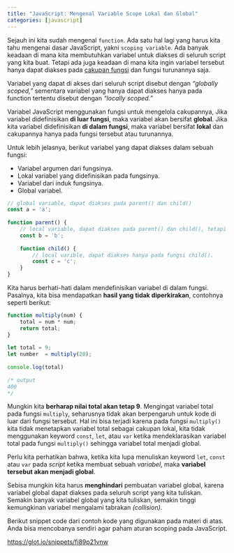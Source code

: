 ```yaml
---
title: "JavaScript: Mengenal Variable Scope Lokal dan Global"
categories: [javascript]
---
```

Sejauh ini kita sudah mengenal `function`. Ada satu hal lagi yang harus kita tahu mengenai dasar JavaScript, yakni `scoping variable`. Ada banyak keadaan di mana kita membutuhkan variabel untuk diakses di seluruh script yang kita buat. Tetapi ada juga keadaan di mana kita ingin variabel tersebut hanya dapat diakses pada [cakupan fungsi](/javascript/cakupan-variabel-javascript/) dan fungsi turunannya saja.

Variabel yang dapat di akses dari seluruh script disebut dengan _“globally scoped,”_ sementara variabel yang hanya dapat diakses hanya pada function tertentu disebut dengan _“locally scoped.”_

Variabel JavaScript menggunakan fungsi untuk mengelola cakupannya, Jika variabel didefinisikan **di luar fungsi**, maka variabel akan bersifat **global**. Jika kita variabel didefinisikan **di dalam fungsi**, maka variabel bersifat **lokal** dan cakupannya hanya pada fungsi tersebut atau turunannya.

Untuk lebih jelasnya, berikut variabel yang dapat diakses dalam sebuah fungsi:
- Variabel argumen dari fungsinya.
- Lokal variabel yang didefinisikan pada fungsinya.
- Variabel dari induk fungsinya.
- Global variabel.

```javascript
// global variable, dapat diakses pada parent() dan child()
const a = 'a'; 
 
function parent() {
    // local variable, dapat diakses pada parent() dan child(), tetapi tidak dapat diakses diluar dari fungsi tersebut.
    const b = 'b'; 
    
    function child() {
        // local varible, dapat diakses hanya pada fungsi child().
        const c = 'c';
    }
}
```

Kita harus berhati-hati dalam mendefinisikan variabel di dalam fungsi. Pasalnya, kita bisa mendapatkan **hasil yang tidak diperkirakan**, contohnya seperti berikut:

```javascript
function multiply(num) {
    total = num * num;
    return total;
}
 
let total = 9;
let number  = multiply(20);
 
console.log(total)
 
/* output
400
*/
```

Mungkin kita **berharap nilai total akan tetap 9**. Mengingat variabel total pada fungsi `multiply`, seharusnya tidak akan berpengaruh untuk kode di luar dari fungsi tersebut. Hal ini bisa terjadi karena pada fungsi `multiply()` kita tidak menetapkan variabel total sebagai cakupan lokal, kita tidak menggunakan keyword `const`, `let`, atau `var` ketika mendeklarasikan variabel total pada fungsi `multiply()` sehingga variabel total menjadi global.

Perlu kita perhatikan bahwa, ketika kita lupa menuliskan keyword `let`, `const` atau `var` pada _script_ ketika membuat sebuah _variabel_, maka **variabel tersebut akan menjadi global**.

Sebisa mungkin kita harus **menghindari** pembuatan variabel global, karena variabel global dapat diakses pada seluruh script yang kita tuliskan. Semakin banyak variabel global yang kita tuliskan, semakin tinggi kemungkinan variabel mengalami tabrakan _(collision)_.

Berikut snippet code dari contoh kode yang digunakan pada materi di atas. Anda bisa mencobanya sendiri agar paham aturan scoping pada JavaScript.

https://glot.io/snippets/fi89p21vnw
